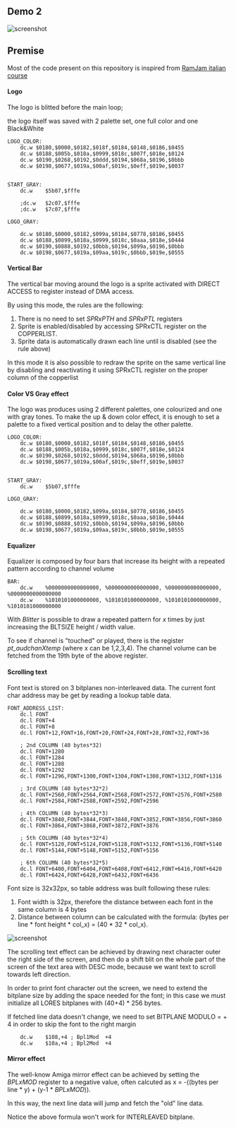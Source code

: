 ## Demo 2

![screenshot](https://github.com/fstarred/amiga_playground/blob/master/docs/demo_2.png?raw=true) 

## Premise

Most of the code present on this repository is inspired from [RamJam italian course][1]

#### Logo

The logo is blitted before the main loop; 

the logo itself was saved with 2 palette set, one full color and one Black&White

```
LOGO_COLOR:
	dc.w $0180,$0000,$0182,$018f,$0184,$0148,$0186,$0455
	dc.w $0188,$005b,$018a,$0999,$018c,$007f,$018e,$0124
	dc.w $0190,$0268,$0192,$0ddd,$0194,$068a,$0196,$0bbb
	dc.w $0198,$0677,$019a,$00af,$019c,$0eff,$019e,$0037


START_GRAY:
	dc.w	$5b07,$fffe
	
	;dc.w	$2c07,$fffe
	;dc.w	$7c07,$fffe

LOGO_GRAY:

	dc.w $0180,$0000,$0182,$099a,$0184,$0778,$0186,$0455
	dc.w $0188,$0899,$018a,$0999,$018c,$0aaa,$018e,$0444
	dc.w $0190,$0888,$0192,$0bbb,$0194,$099a,$0196,$0bbb
	dc.w $0198,$0677,$019a,$09aa,$019c,$0bbb,$019e,$0555
```


#### Vertical Bar 

The vertical bar moving around the logo is a sprite activated with DIRECT ACCESS to register instead of DMA access.

By using this mode, the rules are the following:

1. There is no need to set *SPRxPTH* and *SPRxPTL* registers
2. Sprite is enabled/disabled by accessing SPRxCTL register on the COPPERLIST.
3. Sprite data is automatically drawn each line until is disabled (see the rule above)

In this mode it is also possible to redraw the sprite on the same vertical line by disabling and reactivating it using SPRxCTL register on the proper column of the copperlist

#### Color VS Gray effect

The logo was produces using 2 different palettes, one colourized and one with gray tones.
To make the up & down color effect, it is enough to set a palette to a fixed vertical position and to delay the other palette.

```
LOGO_COLOR:
	dc.w $0180,$0000,$0182,$018f,$0184,$0148,$0186,$0455
	dc.w $0188,$005b,$018a,$0999,$018c,$007f,$018e,$0124
	dc.w $0190,$0268,$0192,$0ddd,$0194,$068a,$0196,$0bbb
	dc.w $0198,$0677,$019a,$00af,$019c,$0eff,$019e,$0037


START_GRAY:
	dc.w	$5b07,$fffe	

LOGO_GRAY:

	dc.w $0180,$0000,$0182,$099a,$0184,$0778,$0186,$0455
	dc.w $0188,$0899,$018a,$0999,$018c,$0aaa,$018e,$0444
	dc.w $0190,$0888,$0192,$0bbb,$0194,$099a,$0196,$0bbb
	dc.w $0198,$0677,$019a,$09aa,$019c,$0bbb,$019e,$0555
```


#### Equalizer

Equalizer is composed by four bars that increase its height with a repeated pattern according to channel volume

```
BAR:	
	dc.w	%0000000000000000, %0000000000000000, %0000000000000000, %0000000000000000
	dc.w	%1010101000000000, %1010101000000000, %1010101000000000, %1010101000000000
```

With *Blitter* is possible to draw a repeated pattern for *x* times by just increasing the BLTSIZE height / width value.

To see if channel is "touched" or played, there is the register *pt_audchanXtemp* (where x can be 1,2,3,4).
The channel volume can be fetched from the 19th byte of the above register.

#### Scrolling text

Font text is stored on 3 bitplanes non-interleaved data.
The current font char address may be get by reading a lookup table data.

```
FONT_ADDRESS_LIST:
	dc.l FONT	
	dc.l FONT+4	
	dc.l FONT+8
	dc.l FONT+12,FONT+16,FONT+20,FONT+24,FONT+28,FONT+32,FONT+36

	; 2nd COLUMN (40 bytes*32)
	dc.l FONT+1280		
	dc.l FONT+1284
	dc.l FONT+1288
	dc.l FONT+1292
	dc.l FONT+1296,FONT+1300,FONT+1304,FONT+1308,FONT+1312,FONT+1316

	; 3rd COLUMN (40 bytes*32*2)
	dc.l FONT+2560,FONT+2564,FONT+2568,FONT+2572,FONT+2576,FONT+2580
	dc.l FONT+2584,FONT+2588,FONT+2592,FONT+2596

	; 4th COLUMN (40 bytes*32*3)
	dc.l FONT+3840,FONT+3844,FONT+3848,FONT+3852,FONT+3856,FONT+3860
	dc.l FONT+3864,FONT+3868,FONT+3872,FONT+3876

	; 5th COLUMN (40 bytes*32*4)
	dc.l FONT+5120,FONT+5124,FONT+5128,FONT+5132,FONT+5136,FONT+5140
	dc.l FONT+5144,FONT+5148,FONT+5152,FONT+5156
	
	; 6th COLUMN (40 bytes*32*5)
	dc.l FONT+6400,FONT+6404,FONT+6408,FONT+6412,FONT+6416,FONT+6420
	dc.l FONT+6424,FONT+6428,FONT+6432,FONT+6436
```

Font size is 32x32px, so table address was built following these rules: 
1. Font width is 32px, therefore the distance between each font in the same column is 4 bytes
2. Distance between column can be calculated with the formula: (bytes per line * font height * col_x) = (40 * 32 * col_x).

![screenshot](https://github.com/fstarred/amiga_playground/blob/master/docs/kefrens_converter.JPG?raw=true)

The scrolling text effect can be achieved by drawing next character outer the right side of the screen, and then do a shift blit on the whole part of the screen of the text area with DESC mode, because we want text to scroll towards left direction.

In order to print font character out the screen, we need to extend the bitplane size by adding the space needed for the font; 
in this case we must initialize all LORES bitplanes with (40+4) * 256 bytes.

If fetched line data doesn't change, we need to set BITPLANE MODULO = + 4 in order to skip the font to the right margin

```
	dc.w	$108,+4 ; Bpl1Mod  +4
	dc.w	$10a,+4 ; Bpl2Mod  +4
```

#### Mirror effect

The well-know Amiga mirror effect can be achieved by setting the *BPLxMOD* register to a negative value, often calcuted as 
x = -((bytes per line * y) + (y-1 * *BPLxMOD*)).

In this way, the next line data will jump and fetch the "old" line data.

Notice the above formula won't work for INTERLEAVED bitplane.

[1]: http://corsodiassembler.ramjam.it/index_en.htm
